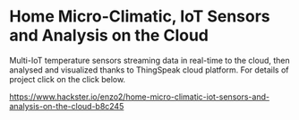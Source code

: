 # Home Micro-Climatic, IoT Sensors and Analysis on the Cloud

Multi-IoT temperature sensors streaming data in real-time to the cloud, then analysed and visualized thanks to ThingSpeak cloud platform.
For details of project click on the click below.

https://www.hackster.io/enzo2/home-micro-climatic-iot-sensors-and-analysis-on-the-cloud-b8c245

